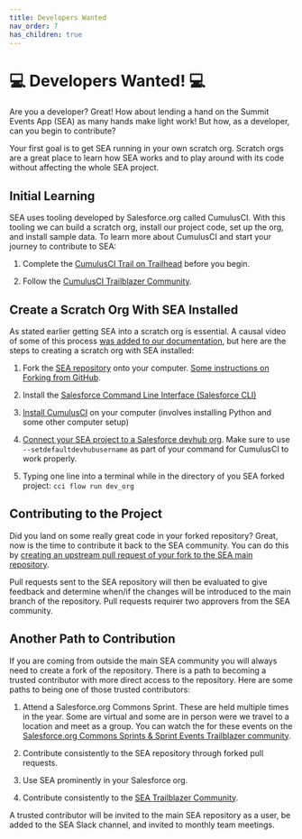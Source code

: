 ```yaml
---
title: Developers Wanted
nav_order: 7
has_children: true
---
```


# 💻 Developers Wanted! 💻

Are you a developer? Great! How about lending a hand on the Summit Events App (SEA) as many hands make light work! But how, as a developer, can you begin to contribute?

Your first goal is to get SEA running in your own scratch org. Scratch orgs are a great place to learn how SEA works and to play around with its code without affecting the whole SEA project.

## Initial Learning

SEA uses tooling developed by Salesforce.org called CumulusCI. With this tooling we can build a scratch org, install our project code, set up the org, and install sample data. To learn more about CumulusCI and start your journey to contribute to SEA:

1. Complete the [CumulusCI Trail on Trailhead](https://cumulusci.readthedocs.io/en/latest/index.html) before you begin.

2. Follow the [CumulusCI Trailblazer Community](https://trailhead.salesforce.com/trailblazer-community/groups/0F9300000009M9ZCAU).

## Create a Scratch Org With SEA Installed

As stated earlier getting SEA into a scratch org is essential. A causal video of some of this process [was added to our documentation](https://sfdo-community-sprints.github.io/summit-events-app-documentation/docs/development/developing-with-cumulusci/), but here are the steps to creating a scratch org with SEA installed:

1. Fork the [SEA repository](https://github.com/SFDO-Community/Summit-Events-App) onto your computer. [Some instructions on Forking from GitHub](https://docs.github.com/en/get-started/quickstart/fork-a-repo).

2. Install the [Salesforce Command Line Interface (Salesforce CLI)](https://developer.salesforce.com/tools/salesforcecli)

3. [Install CumulusCI](https://cumulusci.readthedocs.io/en/latest/get-started.html) on your computer (involves installing Python and some other computer setup)

4. [Connect your SEA project to a Salesforce devhub org](https://developer.salesforce.com/docs/atlas.en-us.sfdx_dev.meta/sfdx_dev/sfdx_dev_auth_web_flow.htm). Make sure to use ``--setdefaultdevhubusername`` as part of your command for CumulusCI to work properly.

5. Typing one line into a terminal while in the directory of you SEA forked project: ``cci flow run dev_org``

## Contributing to the Project

Did you land on some really great code in your forked repository? Great, now is the time to contribute it back to the SEA community. You can do this by [creating an upstream pull request of your fork to the SEA main repository](https://docs.github.com/en/pull-requests/collaborating-with-pull-requests/proposing-changes-to-your-work-with-pull-requests/creating-a-pull-request-from-a-fork).

Pull requests sent to the SEA repository will then be evaluated to give feedback and determine when/if the changes will be introduced to the main branch of the repository. Pull requests requirer two approvers from the SEA community.

## Another Path to Contribution

If you are coming from outside the main SEA community you will always need to create a fork of the repository. There is a path to becoming a trusted contributor with more direct access to the repository. Here are some paths to being one of those trusted contributors:

1. Attend a Salesforce.org Commons Sprint. These are held multiple times in the year. Some are virtual and some are in person were we travel to a location and meet as a group. You can watch the for these events on the [Salesforce.org Commons Sprints & Sprint Events Trailblazer community](https://trailhead.salesforce.com/trailblazer-community/groups/0F94S000000GwVKSA0).

2. Contribute consistently to the SEA repository through forked pull requests.

3. Use SEA prominently in your Salesforce org.

4. Contribute consistently to the [SEA Trailblazer Community](https://trailhead.salesforce.com/trailblazer-community/groups/0F94S000000kHi2SAE).

A trusted contributor will be invited to the main SEA repository as a user, be added to the SEA Slack channel, and invited to monthly team meetings.
